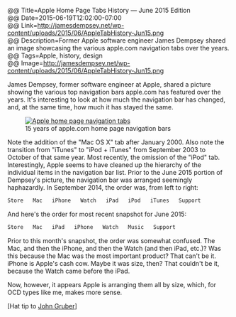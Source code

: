 @@ Title=Apple Home Page Tabs History — June 2015 Edition  
@@ Date=2015-06-19T12:02:00-07:00  
@@ Link=http://jamesdempsey.net/wp-content/uploads/2015/06/AppleTabHistory-Jun15.png  
@@ Description=Former Apple software engineer James Dempsey shared an image showcasing the various apple.com navigation tabs over the years. 
@@ Tags=Apple, history, design  
@@ Image=http://jamesdempsey.net/wp-content/uploads/2015/06/AppleTabHistory-Jun15.png  

James Dempsey, former software engineer at Apple, shared a picture showing the various top navigation bars apple.com has featured over the years. It's interesting to look at how much the navigation bar has changed, and, at the same time, how much it has stayed the same. 

<figure>
	<a class="nohover" href="http://jamesdempsey.net/wp-content/uploads/2015/06/AppleTabHistory-Jun15.png">
		<img class="lazy" src="http://jamesdempsey.net/wp-content/uploads/2015/06/AppleTabHistory-Jun15.png" data-original="http://jamesdempsey.net/wp-content/uploads/2015/06/AppleTabHistory-Jun15.png" alt="Apple home page navigation tabs" />
	</a>
	<figcaption>15 years of apple.com home page navigation bars</figcaption>
</figure>

Note the addition of the "Mac OS X" tab after January 2000. Also note the transition from "iTunes" to "iPod + iTunes" from September 2003 to October of that same year. Most recently, the omission of the "iPod" tab. Interestingly, Apple seems to have cleaned up the hierarchy of the individual items in the navigation bar list. Prior to the June 2015 portion of Dempsey's picture, the navigation bar was arranged seemingly haphazardly. In September 2014, the order was, from left to right: 

```md
Store   Mac   iPhone   Watch   iPad   iPod   iTunes   Support
```

And here's the order for most recent snapshot for June 2015:

```md
Store   Mac   iPad   iPhone   Watch   Music   Support
```

Prior to this month's snapshot, the order was somewhat confused. The Mac, and then the iPhone, and then the Watch (and then iPad, etc.)? Was this because the Mac was the most important product? That can't be it. iPhone is Apple's cash cow. Maybe it was size, then? That couldn't be it, because the Watch came before the iPad.

Now, however, it appears Apple is arranging them all by size, which, for OCD types like me, makes more sense.

[Hat tip to [John Gruber][twitter]]

[twitter]: https://twitter.com/jamesdempsey/status/611946629386518528